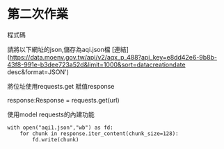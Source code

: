# 第二次作業
程式碼

請將以下網址的json,儲存為aqi.json檔
[連結](https://data.moenv.gov.tw/api/v2/aqx_p_488?api_key=e8dd42e6-9b8b-43f8-991e-b3dee723a52d&limit=1000&sort=datacreationdate desc&format=JSON')

將位址使用requests.get 賦值response

response:Response = requests.get(url)

使用model requests的內建功能

```
with open("aqi1.json","wb") as fd:
    for chunk in response.iter_content(chunk_size=128):
        fd.write(chunk)
```